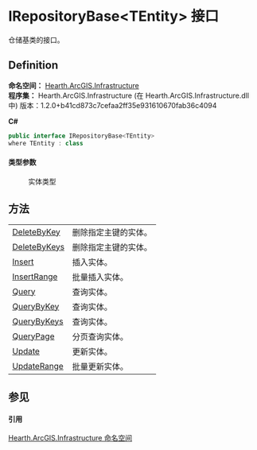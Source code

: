 # IRepositoryBase&lt;TEntity&gt; 接口


仓储基类的接口。



## Definition
**命名空间：** <a href="N_Hearth_ArcGIS_Infrastructure">Hearth.ArcGIS.Infrastructure</a>  
**程序集：** Hearth.ArcGIS.Infrastructure (在 Hearth.ArcGIS.Infrastructure.dll 中) 版本：1.2.0+b41cd873c7cefaa2ff35e931610670fab36c4094

**C#**
``` C#
public interface IRepositoryBase<TEntity>
where TEntity : class

```



#### 类型参数
<dl><dt /><dd>实体类型</dd></dl>

## 方法
<table>
<tr>
<td><a href="M_Hearth_ArcGIS_Infrastructure_IRepositoryBase_1_DeleteByKey">DeleteByKey</a></td>
<td>删除指定主键的实体。</td></tr>
<tr>
<td><a href="M_Hearth_ArcGIS_Infrastructure_IRepositoryBase_1_DeleteByKeys">DeleteByKeys</a></td>
<td>删除指定主键的实体。</td></tr>
<tr>
<td><a href="M_Hearth_ArcGIS_Infrastructure_IRepositoryBase_1_Insert">Insert</a></td>
<td>插入实体。</td></tr>
<tr>
<td><a href="M_Hearth_ArcGIS_Infrastructure_IRepositoryBase_1_InsertRange">InsertRange</a></td>
<td>批量插入实体。</td></tr>
<tr>
<td><a href="M_Hearth_ArcGIS_Infrastructure_IRepositoryBase_1_Query">Query</a></td>
<td>查询实体。</td></tr>
<tr>
<td><a href="M_Hearth_ArcGIS_Infrastructure_IRepositoryBase_1_QueryByKey">QueryByKey</a></td>
<td>查询实体。</td></tr>
<tr>
<td><a href="M_Hearth_ArcGIS_Infrastructure_IRepositoryBase_1_QueryByKeys">QueryByKeys</a></td>
<td>查询实体。</td></tr>
<tr>
<td><a href="M_Hearth_ArcGIS_Infrastructure_IRepositoryBase_1_QueryPage">QueryPage</a></td>
<td>分页查询实体。</td></tr>
<tr>
<td><a href="M_Hearth_ArcGIS_Infrastructure_IRepositoryBase_1_Update">Update</a></td>
<td>更新实体。</td></tr>
<tr>
<td><a href="M_Hearth_ArcGIS_Infrastructure_IRepositoryBase_1_UpdateRange">UpdateRange</a></td>
<td>批量更新实体。</td></tr>
</table>

## 参见


#### 引用
<a href="N_Hearth_ArcGIS_Infrastructure">Hearth.ArcGIS.Infrastructure 命名空间</a>  
